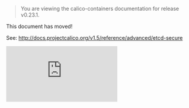 > You are viewing the calico-containers documentation for release v0.23.1.

This document has moved!

See: http://docs.projectcalico.org/v1.5/reference/advanced/etcd-secure

[![Analytics](https://calico-ga-beacon.appspot.com/UA-52125893-3/calico-containers/docs/EtcdSecureCluster.md?pixel)](https://github.com/igrigorik/ga-beacon)
